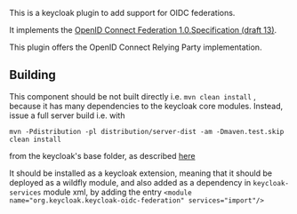 This is a keycloak plugin to add support for OIDC federations. 

It implements the [OpenID Connect Federation 1.0.Specification (draft 13)](https://openid.net/specs/openid-connect-federation-1_0.html).

This plugin offers the OpenID Connect Relying Party implementation.

## Building

This component should be not built directly i.e. `mvn clean install` , because it has many dependencies to the keycloak core modules. Instead, issue a full server build i.e. with 

`mvn -Pdistribution -pl distribution/server-dist -am -Dmaven.test.skip clean install`

from the keycloak's base folder, as described [here](https://github.com/keycloak/keycloak/blob/master/docs/building.md) 

It should be installed as a keycloak extension, meaning that it should be deployed as a wildfly module, and also added as a dependency in `keycloak-services` module xml, by adding the entry 
`<module name="org.keycloak.keycloak-oidc-federation" services="import"/>` 
